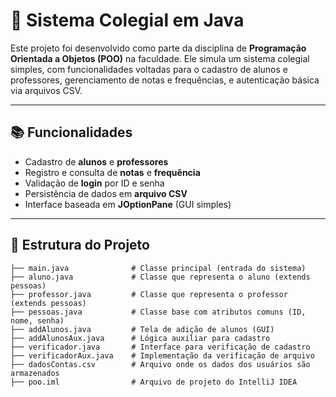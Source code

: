 # 🏫 Sistema Colegial em Java

Este projeto foi desenvolvido como parte da disciplina de **Programação Orientada a Objetos (POO)** na faculdade. Ele simula um sistema colegial simples, com funcionalidades voltadas para o cadastro de alunos e professores, gerenciamento de notas e frequências, e autenticação básica via arquivos CSV.

---

## 📚 Funcionalidades

- Cadastro de **alunos** e **professores**
- Registro e consulta de **notas** e **frequência**
- Validação de **login** por ID e senha
- Persistência de dados em **arquivo CSV**
- Interface baseada em **JOptionPane** (GUI simples)

---

## 🧩 Estrutura do Projeto

```plaintext
├── main.java              # Classe principal (entrada do sistema)
├── aluno.java             # Classe que representa o aluno (extends pessoas)
├── professor.java         # Classe que representa o professor (extends pessoas)
├── pessoas.java           # Classe base com atributos comuns (ID, nome, senha)
├── addAlunos.java         # Tela de adição de alunos (GUI)
├── addAlunosAux.java      # Lógica auxiliar para cadastro
├── verificador.java       # Interface para verificação de cadastro
├── verificadorAux.java    # Implementação da verificação de arquivo
├── dadosContas.csv        # Arquivo onde os dados dos usuários são armazenados
├── poo.iml                # Arquivo de projeto do IntelliJ IDEA
